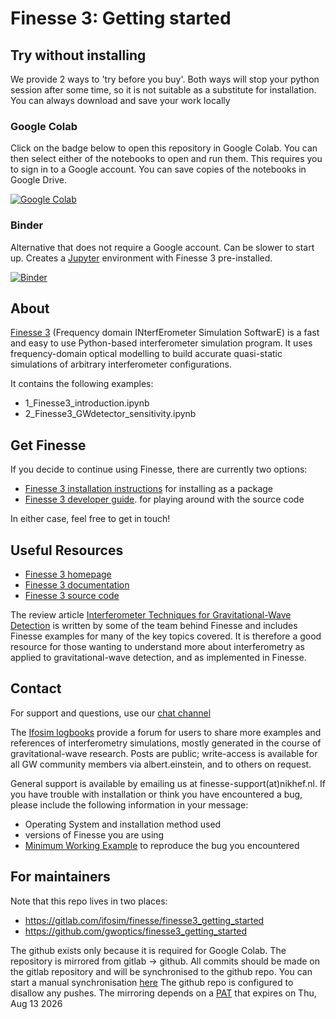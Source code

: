 # Finesse 3: Getting started

## Try without installing

We provide 2 ways to 'try before you buy'.
Both ways will stop your python session after some time, so it is not suitable as a substitute for installation. 
You can always download and save your work locally

### Google Colab

Click on the badge below to open this repository in Google Colab. 
You can then select either of the notebooks to open and run them.
This requires you to sign in to a Google account. 
You can save copies of the notebooks in Google Drive.

[![Google Colab](https://colab.research.google.com/assets/colab-badge.svg)](https://colab.research.google.com/github/gwoptics/finesse3_getting_started)

### Binder

Alternative that does not require a Google account. Can be slower to start up.
Creates a [Jupyter](https://jupyter.org/) environment with Finesse 3 pre-installed.

[![Binder](https://mybinder.org/badge_logo.svg)](https://mybinder.org/v2/gh/gwoptics/finesse3_getting_started/HEAD)

## About

[Finesse 3](https://finesse.ifosim.org/docs/latest/) (Frequency domain INterfErometer Simulation SoftwarE) is a fast and easy to use Python-based interferometer simulation program. 
It uses frequency-domain optical modelling to build accurate quasi-static simulations of arbitrary interferometer configurations.

It contains the following examples:

* 1_Finesse3_introduction.ipynb
* 2_Finesse3_GWdetector_sensitivity.ipynb


## Get Finesse

If you decide to continue using Finesse, there are currently two options:

- [Finesse 3 installation instructions](https://finesse.ifosim.org/docs/latest/getting_started/install/index.html) for installing as a package
- [Finesse 3 developer guide](https://finesse.ifosim.org/docs/latest/developer/setting_up.html). for playing around with the source code

In either case, feel free to get in touch!

## Useful Resources

* [Finesse 3 homepage](https://finesse.ifosim.org/)
* [Finesse 3 documentation](https://finesse.ifosim.org/docs/latest/)
* [Finesse 3 source code](https://gitlab.com/ifosim/finesse/finesse3)

The review article [Interferometer Techniques for Gravitational-Wave Detection](https://link.springer.com/article/10.1007/s41114-016-0002-8) is written by some of the team behind Finesse and includes Finesse examples for many of the key topics covered. It is therefore a good resource for those wanting to understand more about interferometry as applied to gravitational-wave detection, and as implemented in Finesse.

## Contact

For support and questions, use our [chat channel](https://matrix.to/#/#finesse:matrix.org)

The [Ifosim logbooks](https://logbooks.ifosim.org/) provide a forum for users to share more examples and references of interferometry simulations, mostly generated in the course of gravitational-wave research. Posts are public; write-access is available for all GW community members via albert.einstein, and to others on request. <!-- link 'on request' somewhere? -->

General support is available by emailing us at finesse-support(at)nikhef.nl. If you have trouble with installation or think you have encountered a bug, please include the following information in your message:

* Operating System and installation method used
* versions of Finesse you are using
* [Minimum Working Example](https://en.wikipedia.org/wiki/Minimal_working_example) to reproduce the bug you encountered

## For maintainers

Note that this repo lives in two places:

- https://gitlab.com/ifosim/finesse/finesse3_getting_started
- https://github.com/gwoptics/finesse3_getting_started

The github exists only because it is required for Google Colab. 
The repository is mirrored from gitlab -> github.
All commits should be made on the gitlab repository and will be synchronised to the github repo.
You can start a manual synchronisation [here](https://gitlab.com/ifosim/finesse/finesse3_getting_started/-/settings/repository#js-push-remote-settings)
The github repo is configured to disallow any pushes. 
The mirroring depends on a [PAT](https://github.com/organizations/gwoptics/settings/personal-access-tokens/766651)
that expires on Thu, Aug 13 2026 